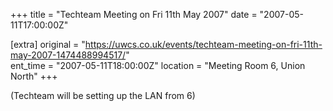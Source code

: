 +++
title = "Techteam Meeting on Fri 11th May 2007"
date = "2007-05-11T17:00:00Z"

[extra]
original = "https://uwcs.co.uk/events/techteam-meeting-on-fri-11th-may-2007-1474488994517/"    
ent_time = "2007-05-11T18:00:00Z"
location = "Meeting Room 6, Union North"
+++

(Techteam will be setting up the LAN from 6)

